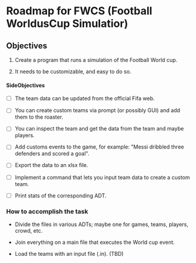 # Roadmap for FWCS (Football WorldusCup Simulatior)

## Objectives

1. Create a program that runs a simulation of the Football World cup.

2. It needs to be customizable, and easy to do so.

#### SideObjectives

- [ ] The team data can be updated from the official Fifa web.

- [ ] You can create custom teams via prompt (or possibly GUI) and add them to the roaster.

- [ ] You can inspect the team and get the data from the team and maybe players.

- [ ] Add customs events to the game, for example: "Messi dribbled three defenders and scored a goal".

- [ ] Export the data to an xlsx file.

- [ ] Implement a command that lets you input team data to create a custom team.

- [ ] Print stats of the corresponding ADT.


### How to accomplish the task

* Divide the files in various ADTs; maybe one for games, teams, players, crowd, etc.

* Join everything on a main file that executes the World cup event.  

* Load the teams with an input file (.in). (TBD)
